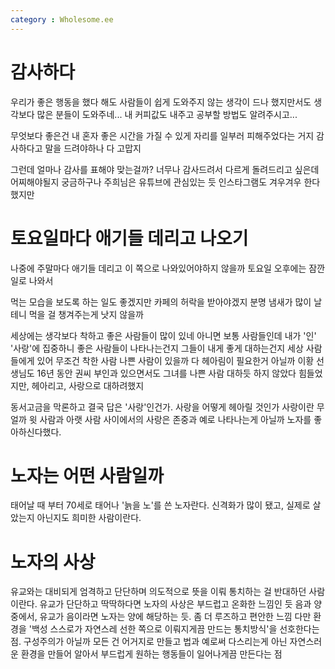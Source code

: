 ```yaml
---
category : Wholesome.ee
---
```


# 감사하다
우리가 좋은 행동을 했다 해도
사람들이 쉽게 도와주지 않는 생각이 드나 했지만서도
생각보다 많은 분들이 도와주네...
내 커피값도 내주고
공부할 방법도 알려주시고...
 
무엇보다 좋은건
내 혼자 좋은 시간을 가질 수 있게
자리를 일부러 피해주었다는 거지
감사하다고 말을 드려야하나
다 고맙지

그런데 얼마나 감사를 표해야 맞는걸까?
너무나 감사드려서 다르게 돌려드리고 싶은데 어찌해야될지 궁금하구나
주희님은 유튜브에 관심있는 듯
인스타그램도 겨우겨우 한다했지만

# 토요일마다 애기들 데리고 나오기

나중에 주말마다 애기들 데리고 이 쪽으로 나와있어야하지 않을까
토요일 오후에는 잠깐 일로 나와서 

먹는 모습을 보도록 하는 일도 좋겠지만
카페의 허락을 받아야겠지 분명 냄새가 많이 날테니
먹을 걸 챙겨주는게 낫지 않을까

세상에는 생각보다 착하고 좋은 사람들이 많이 있네
아니면 보통 사람들인데 내가 '인' '사랑'에 집중하니 좋은 사람들이 나타나는건지
그들이 내게 좋게 대하는건지
세상 사람들에게 있어 무조건 착한 사람 나쁜 사람이 있을까
다 헤아림이 필요한거 아닐까
이황 선생님도 16년 동안 권씨 부인과 있으면서도
그녀를 나쁜 사람 대하듯 하지 않았다
힘들었지만, 헤아리고, 사랑으로 대하려했지

동서고금을 막론하고 결국 답은 '사랑'인건가.
사랑을 어떻게 헤아릴 것인가
사랑이란 무얼까
윗 사람과 아랫 사람 사이에서의 사랑은 존중과 예로 나타나는게 아닐까
노자를 좋아하신다했다.

# 노자는 어떤 사람일까

태어날 때 부터 70세로 태어나 '늙을 노'를 쓴 노자란다.
신격화가 많이 됐고, 실제로 살았는지 아닌지도 희미한 사람이란다.

# 노자의 사상

유교와는 대비되게 엄격하고 단단하며 의도적으로 뜻을 이뤄 통치하는 걸 반대하던 사람이란다.
유교가 단단하고 딱딱하다면 노자의 사상은 부드럽고 온화한 느낌인 듯
음과 양 중에서, 유교가 음이라면 노자는 양에 해당하는 듯.
좀 더 루즈하고 편안한 느낌
다만 환경을 '백성 스스로가 자연스레 선한 쪽으로 이뤄지게끔 만드는 통치방식'을 선호한다는 점.
구성주의가 아닐까
모든 건 어거지로 만들고 법과 예로써 다스리는게 아닌 자연스러운 환경을 만들어 알아서 부드럽게 원하는 행동들이 일어나게끔 만든다는 점
 